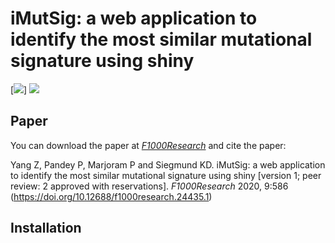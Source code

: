 # iMutSig: a web application to identify the most similar mutational signature using shiny

[![](https://img.shields.io/badge/release%20version-0.1.0-green.svg)] 
[![](https://img.shields.io/badge/doi-10.12688/f1000research.24435-yellow.svg)](https://doi.org/10.12688/f1000research.24435.1)


## Paper
You can download the paper at [*F1000Research*](https://doi.org/10.12688/f1000research.24435.1) and cite the paper:

Yang Z, Pandey P, Marjoram P and Siegmund KD. iMutSig: a web application to identify the most similar mutational signature using shiny [version 1; peer review: 2 approved with reservations]. *F1000Research* 2020, 9:586 (https://doi.org/10.12688/f1000research.24435.1)

## Installation
